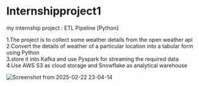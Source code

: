 # Internshipproject1
my internship project : ETL Pipeline [Python]

1.The project is to collect some weather details from the open weather api 
<br>
2.Convert the details of weather of a particular location into a tabular form using Python
<br>
3.store it into Kafka and use Pyspark for streaming the required data
<br>
4.Use AWS S3 as cloud storage and Snowflake as analytical warehouse

![Screenshot from 2025-02-22 23-04-14](https://github.com/user-attachments/assets/599c512c-e6fb-4cca-91cd-ce2527c54412)
